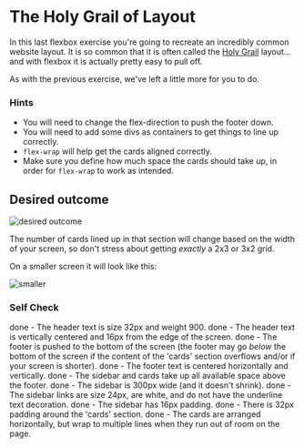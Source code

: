 # The Holy Grail of Layout

In this last flexbox exercise you're going to recreate an incredibly common website layout. It is so common that it is often called the [Holy Grail](https://www.google.com/search?q=holy+grail+layout&tbm=isch&sclient=img) layout... and with flexbox it is actually pretty easy to pull off.

As with the previous exercise, we've left a little more for you to do.

### Hints
- You will need to change the flex-direction to push the footer down.
- You will need to add some divs as containers to get things to line up correctly.
- `flex-wrap` will help get the cards aligned correctly.
-  Make sure you define how much space the cards should take up, in order for `flex-wrap` to work as intended.

## Desired outcome

![desired outcome](./desired-outcome.png)

The number of cards lined up in that section will change based on the width of your screen, so don't stress about getting _exactly_ a 2x3 or 3x2 grid.

On a smaller screen it will look like this:

![smaller](./desired-outcome-smaller.png)

### Self Check
done - The header text is size 32px and weight 900.
done - The header text is vertically centered and 16px from the edge of the screen.
done - The footer is pushed to the bottom of the screen (the footer may go _below_ the bottom of the screen if the content of the 'cards' section overflows and/or if your screen is shorter).
done - The footer text is centered horizontally and vertically. 
done - The sidebar and cards take up all available space above the footer.
done - The sidebar is 300px wide (and it doesn't shrink).
done - The sidebar links are size 24px, are white, and do not have the underline text decoration.
done - The sidebar has 16px padding.
done - There is 32px padding around the 'cards' section.
done - The cards are arranged horizontally, but wrap to multiple lines when they run out of room on the page.
